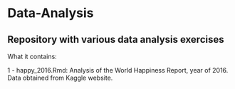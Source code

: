 # Data-Analysis

## Repository with various data analysis exercises

What it contains:

1 - happy_2016.Rmd: Analysis of the World Happiness Report, year of 2016. Data obtained from Kaggle website.
